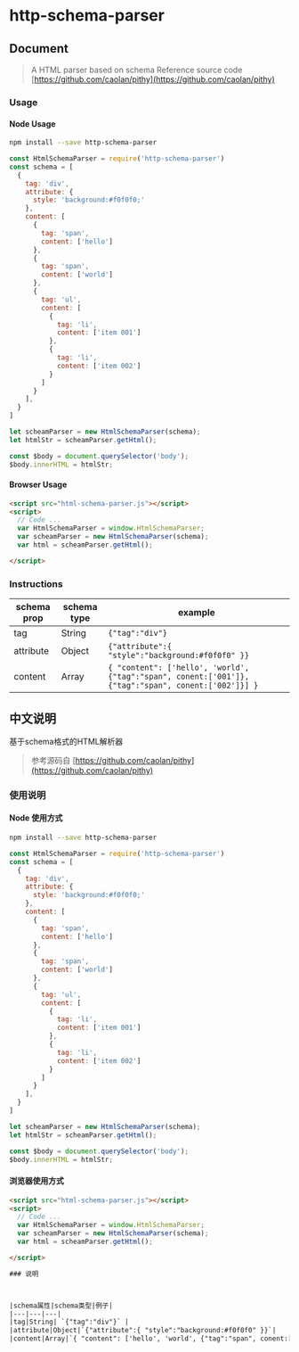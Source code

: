 # http-schema-parser

## Document

> A HTML parser based on schema
> Reference source code [https://github.com/caolan/pithy](https://github.com/caolan/pithy)

### Usage

#### Node Usage

```sh
npm install --save http-schema-parser
```

```js
const HtmlSchemaParser = require('http-schema-parser')
const schema = [
  {
    tag: 'div',
    attribute: {
      style: 'background:#f0f0f0;'
    },
    content: [
      {
        tag: 'span',
        content: ['hello']
      },
      {
        tag: 'span',
        content: ['world']
      },
      {
        tag: 'ul',
        content: [
          {
            tag: 'li',
            content: ['item 001']
          },
          {
            tag: 'li',
            content: ['item 002']
          }
        ]
      }
    ],
  }
]

let scheamParser = new HtmlSchemaParser(schema);
let htmlStr = scheamParser.getHtml();

const $body = document.querySelector('body');
$body.innerHTML = htmlStr;
```

#### Browser Usage
```html
<script src="html-schema-parser.js"></script>
<script>
  // Code ...
  var HtmlSchemaParser = window.HtmlSchemaParser;
  var scheamParser = new HtmlSchemaParser(schema);
  var html = scheamParser.getHtml();

</script>
```

### Instructions



|schema prop|schema type|example|
|---|---|---|
|tag|String| `{"tag":"div"}` |
|attribute|Object|`{"attribute":{ "style":"background:#f0f0f0" }}`|
|content|Array|`{ "content": ['hello', 'world', {"tag":"span", conent:['001']}, {"tag":"span", conent:['002']}] }`|

## 中文说明


>
基于schema格式的HTML解析器
> 参考源码自 [https://github.com/caolan/pithy](https://github.com/caolan/pithy)

### 使用说明

#### Node 使用方式

```sh
npm install --save http-schema-parser
```

```js
const HtmlSchemaParser = require('http-schema-parser')
const schema = [
  {
    tag: 'div',
    attribute: {
      style: 'background:#f0f0f0;'
    },
    content: [
      {
        tag: 'span',
        content: ['hello']
      },
      {
        tag: 'span',
        content: ['world']
      },
      {
        tag: 'ul',
        content: [
          {
            tag: 'li',
            content: ['item 001']
          },
          {
            tag: 'li',
            content: ['item 002']
          }
        ]
      }
    ],
  }
]

let scheamParser = new HtmlSchemaParser(schema);
let htmlStr = scheamParser.getHtml();

const $body = document.querySelector('body');
$body.innerHTML = htmlStr;
```

#### 浏览器使用方式
```html
<script src="html-schema-parser.js"></script>
<script>
  // Code ...
  var HtmlSchemaParser = window.HtmlSchemaParser;
  var scheamParser = new HtmlSchemaParser(schema);
  var html = scheamParser.getHtml();

</script>

### 说明



|schema属性|schema类型|例子|
|---|---|---|
|tag|String| `{"tag":"div"}` |
|attribute|Object|`{"attribute":{ "style":"background:#f0f0f0" }}`|
|content|Array|`{ "content": ['hello', 'world', {"tag":"span", conent:['001']}, {"tag":"span", conent:['002']}] }`|




